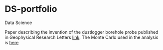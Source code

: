 # DS-portfolio
Data Science


Paper describing the invention of the dustlogger borehole probe published in Geophysical Research Letters [link](https://github.com/ry4nb4y/DS-portfolio/blob/master/GRL2001.pdf).  The Monte Carlo used in the analysis is [here](https://github.com/ry4nb4y/DS-portfolio/blob/master/cyl.c)
